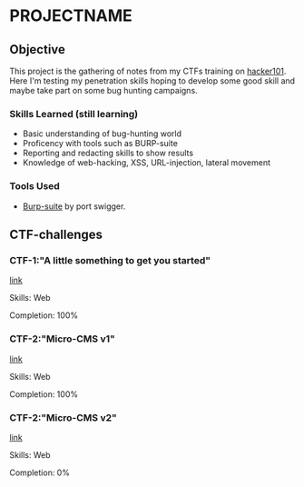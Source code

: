 # PROJECTNAME

## Objective

This project is the gathering of notes from my CTFs training on [hacker101](https://www.hacker101.com/). Here I'm testing my penetration skills hoping to develop some good skill and maybe take part on some bug hunting campaigns. 

### Skills Learned (still learning)

- Basic understanding of bug-hunting world
- Proficency with tools such as BURP-suite
- Reporting and redacting skills to show results
- Knowledge of web-hacking, XSS, URL-injection, lateral movement

### Tools Used

- [Burp-suite](https://portswigger.net/burp) by port swigger.

## CTF-challenges

### CTF-1:"A little something to get you started"

[link](CTF-1)

Skills: Web

Completion: 100%

### CTF-2:"Micro-CMS v1"

[link](CTF-2)

Skills: Web

Completion: 100%

### CTF-2:"Micro-CMS v2"

[link]()

Skills: Web

Completion: 0%
